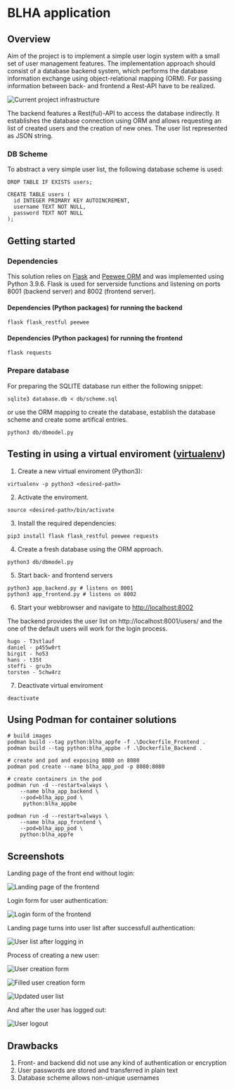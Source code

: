 # BLHA application

## Overview

Aim of the project is to implement a simple user login system with a small set of user management features. The implementation approach should consist of a database backend system, which performs the database information exchange using object-relational mapping (ORM). For passing information between back- and frontend a Rest-API have to be realized.  

![Current project infrastructure](BLHA_project.png)

The backend features a Rest(ful)-API to access the database indirectly. It establishes the database connection using ORM and allows requesting an list of created users and the creation of new ones. The user list represented as JSON string.

### DB Scheme

To abstract a very simple user list, the following database scheme is used:

```
DROP TABLE IF EXISTS users;

CREATE TABLE users (
  id INTEGER PRIMARY KEY AUTOINCREMENT,
  username TEXT NOT NULL,
  password TEXT NOT NULL
);
```

## Getting started

### Dependencies 

This solution relies on [Flask](https://flask.palletsprojects.com/en/3.0.x/) and [Peewee ORM](https://docs.peewee-orm.com/en/latest/) and was implemented using Python 3.9.6. Flask is used for serverside functions and listening on ports 8001 (backend server) and 8002 (frontend server).

#### Dependencies (Python packages) for running the backend

```
flask flask_restful peewee
```

#### Dependencies (Python packages) for running the frontend

```
flask requests
```

### Prepare database 

For preparing the SQLITE database run either the following snippet:

``` 
sqlite3 database.db < db/scheme.sql
```

or use the ORM mapping to create the database, establish the database scheme and create some artifical entries. 

```
python3 db/dbmodel.py
```


## Testing in using a virtual enviroment ([virtualenv](https://virtualenv.pypa.io))

1. Create a new virtual enviroment (Python3):

```
virtualenv -p python3 <desired-path>
```

2. Activate the enviroment.

```
source <desired-path>/bin/activate 
```

3. Install the required dependencies:

```
pip3 install flask flask_restful peewee requests
```

4. Create a fresh database using the ORM approach.

```
python3 db/dbmodel.py
```

5. Start back- and frontend servers

```
python3 app_backend.py # listens on 8001
python3 app_frontend.py # listens on 8002
```

6. Start your webbrowser and navigate to [http://localhost:8002](http://localhost:8002)

The backend provides the user list on http://localhost:8001/users/ and the one of the default users will work for the login process.

```
hugo - T3stlauf
daniel - p455w0rt
birgit - ho53
hans - t35t
steffi - gru3n
torsten - 5chw4rz
```

7. Deactivate virtual enviroment

```
deactivate
```
## Using Podman for container solutions

```
# build images 
podman build --tag python:blha_appfe -f .\Dockerfile_Frontend .
podman build --tag python:blha_appbe -f .\Dockerfile_Backend .

# create and pod and exposing 8080 on 8080
podman pod create --name blha_app_pod -p 8080:8080

# create containers in the pod 
podman run -d --restart=always \
	--name blha_app_backend \
	--pod=blha_app_pod \
	 python:blha_appbe 
	
podman run -d --restart=always \
	--name blha_app_frontend \
	--pod=blha_app_pod \
	python:blha_appfe 
```


## Screenshots 

Landing page of the front end without login:

![Landing page of the frontend](screenshots/001_BLHA_Landingpage.png)

Login form for user authentication:

![Login form of the frontend](screenshots/002_BLHA_Loginpage.png)

Landing page turns into user list after successfull authentication:

![User list after logging in](screenshots/003_BLHA_Userlist.png)

Process of creating a new user:

![User creation form](screenshots/004_BLHA_CreateNewUser.png)

![Filled user creation form](screenshots/005_BLHA_CreateNewUser.png)

![Updated user list](screenshots/006_BLHA_UpdatedUserList.png)

And after the user has logged out:

![User logout](screenshots/007_BLHA_Logout.png)

## Drawbacks

1. Front- and backend did not use any kind of authentication or encryption
2. User passwords are stored and transferred in plain text
3. Database scheme allows non-unique usernames  